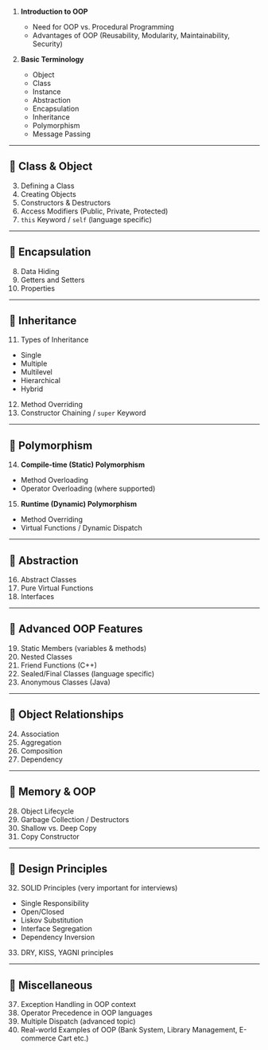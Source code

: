 1. **Introduction to OOP**

   * Need for OOP vs. Procedural Programming
   * Advantages of OOP (Reusability, Modularity, Maintainability, Security)

2. **Basic Terminology**

   * Object
   * Class
   * Instance
   * Abstraction
   * Encapsulation
   * Inheritance
   * Polymorphism
   * Message Passing

---

## 🔹 **Class & Object**

3. Defining a Class
4. Creating Objects
5. Constructors & Destructors
6. Access Modifiers (Public, Private, Protected)
7. `this` Keyword / `self` (language specific)

---

## 🔹 **Encapsulation**

8. Data Hiding
9. Getters and Setters
10. Properties

---

## 🔹 **Inheritance**

11. Types of Inheritance

* Single
* Multiple
* Multilevel
* Hierarchical
* Hybrid

12. Method Overriding
13. Constructor Chaining / `super` Keyword

---

## 🔹 **Polymorphism**

14. **Compile-time (Static) Polymorphism**

* Method Overloading
* Operator Overloading (where supported)

15. **Runtime (Dynamic) Polymorphism**

* Method Overriding
* Virtual Functions / Dynamic Dispatch

---

## 🔹 **Abstraction**

16. Abstract Classes
17. Pure Virtual Functions
18. Interfaces

---

## 🔹 **Advanced OOP Features**

19. Static Members (variables & methods)
20. Nested Classes
21. Friend Functions (C++)
22. Sealed/Final Classes (language specific)
23. Anonymous Classes (Java)

---

## 🔹 **Object Relationships**

24. Association
25. Aggregation
26. Composition
27. Dependency

---

## 🔹 **Memory & OOP**

28. Object Lifecycle
29. Garbage Collection / Destructors
30. Shallow vs. Deep Copy
31. Copy Constructor

---

## 🔹 **Design Principles**

32. SOLID Principles (very important for interviews)

* Single Responsibility
* Open/Closed
* Liskov Substitution
* Interface Segregation
* Dependency Inversion

33. DRY, KISS, YAGNI principles

---


## 🔹 **Miscellaneous**

37. Exception Handling in OOP context
38. Operator Precedence in OOP languages
39. Multiple Dispatch (advanced topic)
40. Real-world Examples of OOP (Bank System, Library Management, E-commerce Cart etc.)

